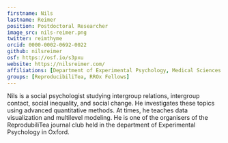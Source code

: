 ```yaml
---
firstname: Nils
lastname: Reimer
position: Postdoctoral Researcher
image_src: nils-reimer.png
twitter: reimthyme
orcid: 0000-0002-0692-0022
github: nilsreimer
osf: https://osf.io/s3pxu
website: https://nilsreimer.com/
affiliations: [Department of Experimental Psychology, Medical Sciences Division, Brasenose College]
groups: [ReproducibiliTea, RROx Fellows]
---
```


Nils is a social psychologist studying intergroup relations, intergroup contact, social inequality, and social change. He investigates these topics using advanced quantitative methods. At times, he teaches data visualization and multilevel modeling. He is one of the organisers of the ReprodubiliTea journal club held in the department of Experimental Psychology in Oxford.
